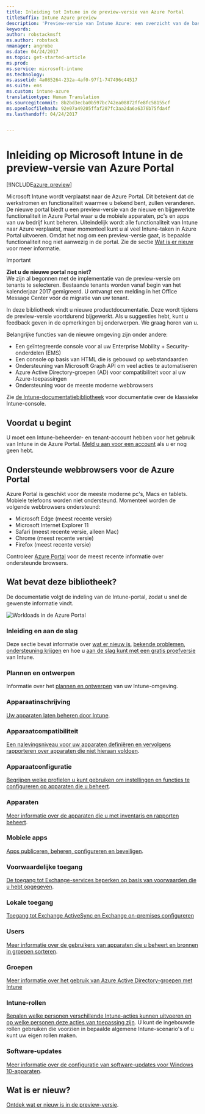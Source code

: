 ```yaml
---
title: Inleiding tot Intune in de preview-versie van Azure Portal
titleSuffix: Intune Azure preview
description: 'Preview-versie van Intune Azure: een overzicht van de basisbeginselen van Intune in de preview-versie van Azure Portal en hoe u hiermee uw apparaten kunt beheren.'
keywords: 
author: robstackmsft
ms.author: robstack
nmanager: angrobe
ms.date: 04/24/2017
ms.topic: get-started-article
ms.prod: 
ms.service: microsoft-intune
ms.technology: 
ms.assetid: 4a085264-232a-4af0-97f1-747496c44517
ms.suite: ems
ms.custom: intune-azure
translationtype: Human Translation
ms.sourcegitcommit: 8b2bd3ecba0b597bc742ea08872ffe8fc58155cf
ms.openlocfilehash: 92e07a49205ffaf287fc3aa2da6a6376b75fda4f
ms.lasthandoff: 04/24/2017


---
```



# <a name="introduction-to-microsoft-intune-in-the-azure-portal-preview"></a>Inleiding op Microsoft Intune in de preview-versie van Azure Portal


[!INCLUDE[azure_preview](../includes/azure_preview.md)]

Microsoft Intune wordt verplaatst naar de Azure Portal. Dit betekent dat de werkstromen en functionaliteit waarmee u bekend bent, zullen veranderen.
De nieuwe portal biedt u een preview-versie van de nieuwe en bijgewerkte functionaliteit in Azure Portal waar u de mobiele apparaten, pc's en apps van uw bedrijf kunt beheren.
Uiteindelijk wordt alle functionaliteit van Intune naar Azure verplaatst, maar momenteel kunt u al veel Intune-taken in Azure Portal uitvoeren. Omdat het nog om een preview-versie gaat, is bepaalde functionaliteit nog niet aanwezig in de portal. Zie de sectie [Wat is er nieuw](#what's-new) voor meer informatie.

> [!IMPORTANT]
> **Ziet u de nieuwe portal nog niet?**<br>
> We zijn al begonnen met de implementatie van de preview-versie om tenants te selecteren. Bestaande tenants worden vanaf begin van het kalenderjaar 2017 gemigreerd. U ontvangt een melding in het Office Message Center vóór de migratie van uw tenant.


In deze bibliotheek vindt u nieuwe productdocumentatie. Deze wordt tijdens de preview-versie voortdurend bijgewerkt. Als u suggesties hebt, kunt u feedback geven in de opmerkingen bij onderwerpen. We graag horen van u.

<!--- You can view the new Intune technical preview console in Azure at [portal.azure.com]. --->

Belangrijke functies van de nieuwe omgeving zijn onder andere:

- Een geïntegreerde console voor al uw Enterprise Mobility + Security-onderdelen (EMS)
- Een console op basis van HTML die is gebouwd op webstandaarden
- Ondersteuning van Microsoft Graph API om veel acties te automatiseren
- Azure Active Directory-groepen (AD) voor compatibiliteit voor al uw Azure-toepassingen
- Ondersteuning voor de meeste moderne webbrowsers

Zie [de Intune-documentatiebibliotheek](https://docs.microsoft.com/en-us/intune/) voor documentatie over de klassieke Intune-console.

## <a name="before-you-start"></a>Voordat u begint

U moet een Intune-beheerder- en tenant-account hebben voor het gebruik van Intune in de Azure Portal. [Meld u aan voor een account](https://portal.office.com/Signup/Signup.aspx?OfferId=40BE278A-DFD1-470a-9EF7-9F2596EA7FF9&dl=INTUNE_A&ali=1#0%20) als u er nog geen hebt.

## <a name="supported-web-browsers-for-the-azure-portal"></a>Ondersteunde webbrowsers voor de Azure Portal

Azure Portal is geschikt voor de meeste moderne pc's, Macs en tablets. Mobiele telefoons worden niet ondersteund.
Momenteel worden de volgende webbrowsers ondersteund:

- Microsoft Edge (meest recente versie)
- Microsoft Internet Explorer 11
- Safari (meest recente versie, alleen Mac)
- Chrome (meest recente versie)
- Firefox (meest recente versie)

Controleer [Azure Portal](https://docs.microsoft.com/azure/azure-preview-portal-supported-browsers-devices) voor de meest recente informatie over ondersteunde browsers.

## <a name="whats-in-this-library"></a>Wat bevat deze bibliotheek?

De documentatie volgt de indeling van de Intune-portal, zodat u snel de gewenste informatie vindt.

![Workloads in de Azure Portal](./media/azure-portal-workloads.png)

### <a name="introduction-and-get-started"></a>Inleiding en aan de slag
Deze sectie bevat informatie over [wat er nieuw is](/intune-azure/introduction/whats-new), [bekende problemen](/intune-azure/introduction/known-issues-in-the-intune-preview), [ondersteuning krijgen](/intune-azure/introduction/how-to-get-support-for-microsoft-intune) en hoe u [aan de slag kunt met een gratis proefversie](/intune-azure/introduction/sign-up-free-trial-microsoft-intune) van Intune.
### <a name="plan-and-design"></a>Plannen en ontwerpen
Informatie over het [plannen en ontwerpen](/intune-azure/plan-and-design/get-started) van uw Intune-omgeving.
### <a name="device-enrollment"></a>Apparaatinschrijving
[Uw apparaten laten beheren door Intune](/intune-azure/enroll-devices/what-is).
### <a name="device-compliance"></a>Apparaatcompatibiliteit
[Een nalevingsniveau voor uw apparaten definiëren en vervolgens rapporteren over apparaten die niet hieraan voldoen](/intune-azure/set-device-compliance/what-is-device-compliance).
### <a name="device-configuration"></a>Apparaatconfiguratie
[Begrijpen welke profielen u kunt gebruiken om instellingen en functies te configureren op apparaten die u beheert](/intune-azure/configure-devices/what-are-device-profiles).
### <a name="devices"></a>Apparaten
[Meer informatie over de apparaten die u met inventaris en rapporten beheert](/intune-azure/manage-devices/what-is).
### <a name="mobile-apps"></a>Mobiele apps
[Apps publiceren, beheren, configureren en beveiligen](/intune-azure/manage-apps/what-is-app-management).
### <a name="conditional-access"></a>Voorwaardelijke toegang
[De toegang tot Exchange-services beperken op basis van voorwaarden die u hebt opgegeven](/intune-azure/conditional-access/what-is-conditional-access).
### <a name="on-premises-access"></a>Lokale toegang
[Toegang tot Exchange ActiveSync en Exchange on-premises configureren](/intune/deploy-use/mobile-device-management-with-exchange-activesync-and-microsoft-intune)
### <a name="users"></a>Users
[Meer informatie over de gebruikers van apparaten die u beheert en bronnen in groepen sorteren](/intune-azure/manage-users/what-is).
### <a name="groups"></a>Groepen
[Meer informatie over het gebruik van Azure Active Directory-groepen met Intune](/intune-azure/manage-users/get-started-with-groups)
### <a name="intune-roles"></a>Intune-rollen
[Bepalen welke personen verschillende Intune-acties kunnen uitvoeren en op welke personen deze acties van toepassing zijn](/intune-azure/access-control/role-based-access-control). U kunt de ingebouwde rollen gebruiken die voorzien in bepaalde algemene Intune-scenario's of u kunt uw eigen rollen maken.
### <a name="software-updates"></a>Software-updates
[Meer informatie over de configuratie van software-updates voor Windows 10-apparaten](/intune-azure/configure-devices/how-to-configure-windows-update-for-business).



## <a name="whats-new"></a>Wat is er nieuw?

[Ontdek wat er nieuw is in de preview-versie](/intune-azure/introduction/whats-new).

